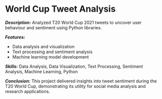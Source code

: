 # World Cup Tweet Analysis

***Description:*** Analyzed T20 World Cup 2021 tweets to uncover user behaviour and sentiment using Python libraries.

***Features:***
- Data analysis and visualization
- Text processing and sentiment analysis
- Machine learning model development

***Skills:*** Data Analysis, Data Visualization, Text Processing, Sentiment Analysis, Machine Learning, Python

***Conclusion:***
This project delivered insights into tweet sentiment during the T20 World Cup, demonstrating its utility for social media analysis and research applications.
